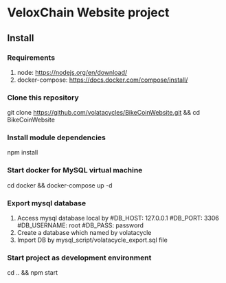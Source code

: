 VeloxChain Website project
=========================


## Install
### Requirements

1. node: https://nodejs.org/en/download/
2. docker-compose: https://docs.docker.com/compose/install/

### Clone this repository

git clone https://github.com/volatacycles/BikeCoinWebsite.git && cd BikeCoinWebsite

### Install module dependencies

npm install

### Start docker for MySQL virtual machine

cd docker && docker-compose up -d

### Export mysql database
1. Access mysql database local by
  #DB_HOST: 127.0.0.1
  #DB_PORT: 3306
  #DB_USERNAME: root
  #DB_PASS: password
2. Create a database which named by volatacycle
3. Import DB by mysql_script/volatacycle_export.sql file

### Start project as development environment
cd .. && npm start
